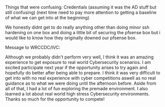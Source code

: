 Things that were confusing:
Credentials (assuming it was the AD stuff but still confusing)
(next time need to pay more attention to getting a baseline of what we can get into at the beginning)

We honestly didnt get to do really anything other than doing minor ssh hardening on one box and doing a little bit of securing the pfsense box but i would like to know how they originally downed our pfsense box.



Message to WRCCDC/IVC:

Although we probably didn't perform very well, I think it was an amazing experience to get exposure to real world Cybersecurity scenarios. I am excited participate next year if the opportunity arises to try again and hopefully do better after being able to prepare. I think it was very difficult to get into with no real experience with cyber competitions aswell as no real guidance as to what we were doing until the afternoon before. Aside from all of that, I had a lot of fun exploring the premade environment. I also learned a lot about real world high stress Cybersecurity environments. Thanks so much for the opportunity to compete!
 
